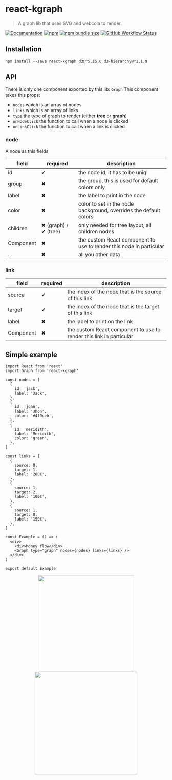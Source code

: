# react-kgraph

> A graph lib that uses SVG and webcola to render.

[![Documentation](https://img.shields.io/badge/doc-storybook-ff69b4)](https://unirakun.github.io/react-kgraph)
[![npm](https://img.shields.io/npm/v/react-kgraph)](https://www.npmjs.com/package/react-kgraph)
[![npm bundle size](https://img.shields.io/bundlephobia/minzip/react-kgraph)](https://bundlephobia.com/result?p=react-kgraph@0.1.4)
[![GitHub Workflow Status](https://img.shields.io/github/workflow/status/unirakun/react-kgraph/Quality)](https://github.com/unirakun/react-kgraph/actions?query=branch%3Amaster)

## Installation

`npm install --save react-kgraph d3@^5.15.0 d3-hierarchy@^1.1.9`

## API

There is only one component exported by this lib: `Graph`
This component takes this props:

- `nodes` which is an array of nodes
- `links` which is an array of links
- `type` the type of graph to render (either **tree** or **graph**)
- `onNodeClick` the function to call when a node is clicked
- `onLinkClick` the function to call when a link is clicked

### node

A node as this fields

| field     | required             | description                                                         |
| --------- | -------------------- | ------------------------------------------------------------------- |
| id        | ✔                    | the node id, it has to be uniq!                                     |
| group     | ✖                    | the group, this is used for default colors only                     |
| label     | ✖                    | the label to print in the node                                      |
| color     | ✖                    | color to set in the node background, overrides the default colors   |
| children  | ✖ (graph) / ✔ (tree) | only needed for tree layout, all children nodes                     |
| Component | ✖                    | the custom React component to use to render this node in particular |
| ...       | ✖                    | all you other data                                                  |

### link

| field     | required | description                                                         |
| --------- | -------- | ------------------------------------------------------------------- |
| source    | ✔        | the index of the node that is the source of this link               |
| target    | ✔        | the index of the node that is the target of this link               |
| label     | ✖        | the label to print on the link                                      |
| Component | ✖        | the custom React component to use to render this link in particular |

## Simple example

```tsx
import React from 'react'
import Graph from 'react-kgraph'

const nodes = [
  {
    id: 'jack',
    label: 'Jack',
  },
  {
    id: 'john',
    label: 'Jhon',
    color: '#4f9ceb',
  },
  {
    id: 'meridith',
    label: 'Meridith',
    color: 'green',
  },
]

const links = [
  {
    source: 0,
    target: 1,
    label: '200€',
  },
  {
    source: 1,
    target: 2,
    label: '100€',
  },
  {
    source: 1,
    target: 0,
    label: '150€',
  },
]

const Example = () => (
  <div>
    <div>Money flow</div>
    <Graph type="graph" nodes={nodes} links={links} />
  </div>
)

export default Example
```

<p align="center">
<img src="https://user-images.githubusercontent.com/17828231/75869548-01bbf300-5e0a-11ea-8837-1bcaf059d327.png" width=300 />
<img src="https://user-images.githubusercontent.com/17828231/75869545-01235c80-5e0a-11ea-9528-cbdf75bf1223.png" width=320 />
</p>
